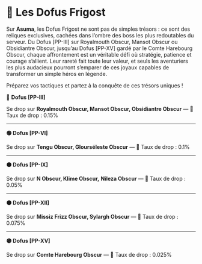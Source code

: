 # 🍧 Les Dofus Frigost

Sur **Asuma**, les Dofus Frigost ne sont pas de simples trésors : ce sont des reliques exclusives, cachées dans l’ombre des boss les plus redoutables du serveur. Du Dofus \[PP-III] sur Royalmouth Obscur, Mansot Obscur ou Obsidiantre Obscur, jusqu’au Dofus \[PP-XV] gardé par le Comte Harebourg Obscur, chaque affrontement est un véritable défi où stratégie, patience et courage s’allient. Leur rareté fait toute leur valeur, et seuls les aventuriers les plus audacieux pourront s’emparer de ces joyaux capables de transformer un simple héros en légende.&#x20;

Préparez vos tactiques et partez à la conquête de ces trésors uniques !



🔵 **Dofus \[PP-III]**

Se drop sur **Royalmouth Obscur, Mansot Obscur, Obsidiantre Obscur** — 🎯 Taux de drop : 0.15%

***

**🟢 Dofus \[PP-VI]**

Se drop sur **Tengu Obscur, Glourséleste Obscur** — 🎯 Taux de drop : 0.1%

***

**🟤 Dofus \[PP-IX]**

Se drop sur **N Obscur, Klime Obscur,** **Nileza Obscur** — 🎯 Taux de drop : 0.05%

***

**⚫ Dofus \[PP-XII]**

Se drop sur **Missiz Frizz Obscur, Sylargh Obscur** — 🎯 Taux de drop : 0.075%

***

**🟣 Dofus \[PP-XV]**

Se drop sur **Comte Harebourg Obscur** — 🎯 Taux de drop : 0.025%

